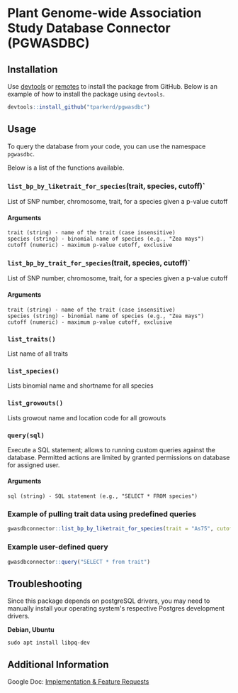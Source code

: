 # Plant Genome-wide Association Study Database Connector (PGWASDBC)

## Installation

Use [devtools](https://cran.r-project.org/web/packages/devtools/index.html) or
[remotes](https://remotes.r-lib.org/) to install the package from GitHub. Below
is an example of how to install the package using `devtools`.

```R
devtools::install_github("tparkerd/pgwasdbc")
```

## Usage

To query the database from your code, you can use the namespace `pgwasdbc`.

Below is a list of the functions available.

### `list_bp_by_liketrait_for_species`(trait, species, cutoff)`
List of SNP number, chromosome, trait, for a species given a p-value cutoff
#### Arguments
    trait (string) - name of the trait (case insensitive)
    species (string) - binomial name of species (e.g., "Zea mays")
    cutoff (numeric) - maximum p-value cutoff, exclusive

### `list_bp_by_trait_for_species`(trait, species, cutoff)`
List of SNP number, chromosome, trait, for a species given a p-value cutoff
#### Arguments
    trait (string) - name of the trait (case insensitive)
    species (string) - binomial name of species (e.g., "Zea mays")
    cutoff (numeric) - maximum p-value cutoff, exclusive

### `list_traits()`
List name of all traits

### `list_species()`
Lists binomial name and shortname for all species

### `list_growouts()`
Lists growout name and location code for all growouts

### `query(sql)`
Execute a SQL statement; allows to running custom queries against the database.
Permitted actions are limited by granted permissions on database for assigned
user.
#### Arguments
    sql (string) - SQL statement (e.g., "SELECT * FROM species")

### Example of pulling trait data using predefined queries
```R
gwasdbconnector::list_bp_by_liketrait_for_species(trait = "As75", cutoff = 0.01, species = "Zea mays")
```

### Example user-defined query
```R
gwasdbconnector::query("SELECT * from trait")
```

## Troubleshooting

Since this package depends on postgreSQL drivers, you may need to manually
install your operating system's respective Postgres development drivers. 

**Debian, Ubuntu**

    sudo apt install libpq-dev

## Additional Information

Google Doc: [Implementation & Feature Requests](https://docs.google.com/document/d/14YP_kJCvJwtaxx2XFwtKSiZGrJTMMSoc2etRig7xUfI/)